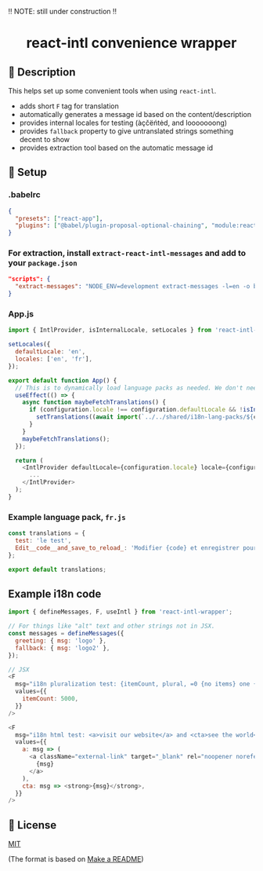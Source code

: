 ‼️ NOTE: still under construction ‼️

<h1 align="center">
  react-intl convenience wrapper
</h1>

## 📯 Description

This helps set up some convenient tools when using `react-intl`.

- adds short `F` tag for translation
- automatically generates a message id based on the content/description
- provides internal locales for testing (àçčëńtėd, and looooooong)
- provides `fallback` property to give untranslated strings something decent to show
- provides extraction tool based on the automatic message id

## 💾 Setup

### .babelrc

```json
{
  "presets": ["react-app"],
  "plugins": ["@babel/plugin-proposal-optional-chaining", "module:react-intl-wrapper"]
}
```

### For extraction, install `extract-react-intl-messages` and add to your `package.json`

```.json
"scripts": {
  "extract-messages": "NODE_ENV=development extract-messages -l=en -o build/messages --flat --moduleSourceName react-intl-wrapper --additionalComponentNames F '**/!(*.test).js'"
}
```

### App.js

```js
import { IntlProvider, isInternalLocale, setLocales } from 'react-intl-wrapper';

setLocales({
  defaultLocale: 'en',
  locales: ['en', 'fr'],
});

export default function App() {
  // This is to dynamically load language packs as needed. We don't need them all client-side.
  useEffect(() => {
    async function maybeFetchTranslations() {
      if (configuration.locale !== configuration.defaultLocale && !isInternalLocale(configuration.locale)) {
        setTranslations((await import(`../../shared/i18n-lang-packs/${configuration.locale}`)).default);
      }
    }
    maybeFetchTranslations();
  });

  return (
    <IntlProvider defaultLocale={configuration.locale} locale={configuration.locale} messages={translations}>
      ...
    </IntlProvider>
  );
}
```

### Example language pack, `fr.js`

```js
const translations = {
  test: 'le test',
  Edit__code__and_save_to_reload_: 'Modifier {code} et enregistrer pour recharger.',
};

export default translations;
```

## Example i18n code

```js
import { defineMessages, F, useIntl } from 'react-intl-wrapper';

// For things like "alt" text and other strings not in JSX.
const messages = defineMessages({
  greeting: { msg: 'logo' },
  fallback: { msg: 'logo2' },
});

// JSX
<F
  msg="i18n pluralization test: {itemCount, plural, =0 {no items} one {# item} other {# items}}."
  values={{
    itemCount: 5000,
  }}
/>

<F
  msg="i18n html test: <a>visit our website</a> and <cta>see the world</cta>"
  values={{
    a: msg => (
      <a className="external-link" target="_blank" rel="noopener noreferrer" href="https://www.example.com/">
        {msg}
      </a>
    ),
    cta: msg => <strong>{msg}</strong>,
  }}
/>
```

## 📜 License

[MIT](license.md)

(The format is based on [Make a README](https://www.makeareadme.com/))
